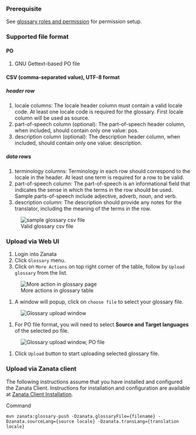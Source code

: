 ### Prerequisite

See [glossary roles and permission](user-guide/glossary/glossary-roles-permissions) for permission setup.

### Supported file format
#### PO

1. GNU Gettext-based PO file

#### CSV (comma-separated value), UTF-8 format
##### header row

1. locale columns: The locale header column must contain a valid locale code. At least one locale code is required for the glossary. First locale column will be used as source.
1. part-of-speech column (optional): The part-of-speech header column, when included, should contain only one value: pos.
1. description column (optional): The description header column, when included, should contain only one value: description.


##### data rows

1. terminology columns: Terminology in each row should correspond to the locale in the header. At least one term is required for a row to be valid.
1. part-of-speech column: The part-of-speech is an informational field that indicates the sense in which the terms in the row should be used. Sample parts-of-speech include adjective, adverb, noun, and verb.
1. description column: The description should provide any notes for the translator, including the meaning of the terms in the row.
<figure>
    <img alt="sample glossary csv file" src="images/glossary-csv.png" />
    <figcaption>Valid glossary csv file</figcaption>
</figure>

### Upload via Web UI

1. Login into Zanata
1. Click `Glossary` menu.
1. Click on `More Actions` on top right corner of the table, follow by `Upload glossary` from the list.
<figure>
    <img alt="More action in glossary page" src="images/glossary-upload.png" />
    <figcaption>More actions in glossary table</figcaption>
</figure>

1. A window will popup, click on `choose file` to select your glossary file.
<figure>
 <img alt="Glossary upload window" src="images/glossary-upload-windows.png" />
</figure>

1. For PO file format, you will need to select **Source and Target languages** of the selected po file.
<figure>
 <img alt="Glossary upload window, PO file" src="images/glossary-upload-windows-po.png" />
</figure>

1. Click `Upload` button to start uploading selected glossary file.

### Upload via Zanata client

The following instructions assume that you have installed and configured the Zanata Client. Instructions for installation and configuration are available at [Zanata Client Installation](http://zanata-client.readthedocs.org/en/latest/installation/).

Command

```
mvn zanata:glossary-push -Dzanata.glossaryFile={filename} -Dzanata.sourceLang={source locale} -Dzanata.transLang={translation locale}
```
